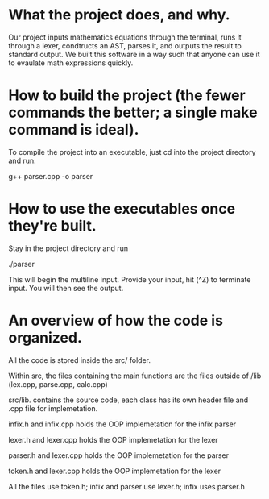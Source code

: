 # What the project does, and why.
Our project inputs mathematics equations through the terminal, runs it through a lexer, condtructs an AST, parses it, and outputs the result to standard output.
We built this software in a way such that anyone can use it to evaulate math expressions quickly. 

# How to build the project (the fewer commands the better; a single make command is ideal).
To compile the project into an executable, just cd into the project directory and run:

g++ parser.cpp -o parser


# How to use the executables once they're built.
Stay in the project directory and run

./parser 

This will begin the multiline input.
Provide your input, hit (^Z) to terminate input.
You will then see the output.

# An overview of how the code is organized.
All the code is stored inside the src/ folder.

Within src, the files containing the main functions are the files outside of /lib (lex.cpp, parse.cpp, calc.cpp)

src/lib. contains the source code, each class has its own header file and .cpp file for implemetation.

infix.h and infix.cpp holds the OOP implemetation for the infix parser

lexer.h and lexer.cpp holds the OOP implemetation for the lexer

parser.h and lexer.cpp holds the OOP implemetation for the parser

token.h and lexer.cpp holds the OOP implemetation for the lexer

All the files use token.h; infix and parser use lexer.h; infix uses parser.h